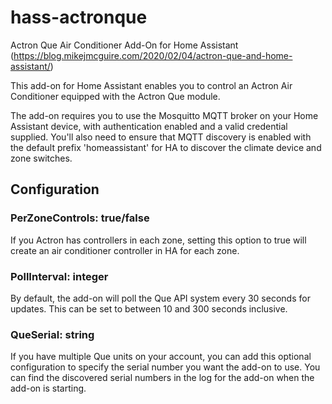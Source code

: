# hass-actronque
Actron Que Air Conditioner Add-On for Home Assistant (https://blog.mikejmcguire.com/2020/02/04/actron-que-and-home-assistant/)

This add-on for Home Assistant enables you to control an Actron Air Conditioner equipped with the Actron Que module. 

The add-on requires you to use the Mosquitto MQTT broker on your Home Assistant device, with authentication enabled and a valid credential supplied. You'll also need to ensure that MQTT discovery is enabled with the default prefix 'homeassistant' for HA to discover the climate device and zone switches.

## Configuration
### PerZoneControls: true/false
If you Actron has controllers in each zone, setting this option to true will create an air conditioner controller in HA for each zone.

### PollInterval: integer
By default, the add-on will poll the Que API system every 30 seconds for updates. This can be set to between 10 and 300 seconds inclusive.

### QueSerial: string
If you have multiple Que units on your account, you can add this optional configuration to specify the serial number you want the add-on to use. You can find the discovered serial numbers in the log for the add-on when the add-on is starting.